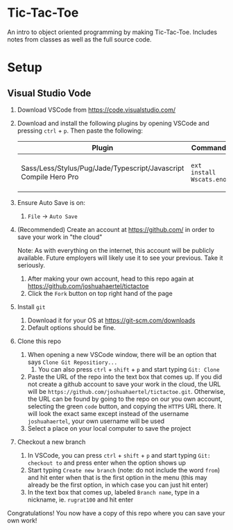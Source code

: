 # Tic-Tac-Toe
An intro to object oriented programming by making Tic-Tac-Toe. Includes notes from classes as well as the full source code.

# Setup
## Visual Studio Vode

1. Download VSCode from https://code.visualstudio.com/

1. Download and install the following plugins by opening VSCode and pressing `ctrl` + `p`. Then paste the following:

    | Plugin | Command | Purpose
    | - | -| - |
    | Sass/Less/Stylus/Pug/Jade/Typescript/Javascript Compile Hero Pro | `ext install Wscats.eno` | Transpile code for immediate use |

1. Ensure Auto Save is on:
    1. `File` -> `Auto Save`

1. (Recommended) Create an account at https://github.com/ in order to save your work in "the cloud"

    Note: As with everything on the internet, this account will be publicly available. Future employers will likely use it to see your previous. Take it seriously.

    1. After making your own account, head to this repo again at https://github.com/joshuahaertel/tictactoe
    1. Click the `Fork` button on top right hand of the page

1. Install `git`
    1. Download it for your OS at https://git-scm.com/downloads
    1. Default options should be fine.

1. Clone this repo
    1. When opening a new VSCode window, there will be an option that says `Clone Git Repositiory...`
        1. You can also press `ctrl` + `shift` + `p` and start typing `Git: Clone`
    1. Paste the URL of the repo into the text box that comes up. If you did not create a github account to save your work in the cloud, the URL will be `https://github.com/joshuahaertel/tictactoe.git`. Otherwise, the URL can be found by going to the repo on our you own account, selecting the green `code` button, and copying the `HTTPS` URL there. It will look the exact same except instead of the username `joshuahaertel`, your own username will be used
    1. Select a place on your local computer to save the project

1. Checkout a new branch
    1. In VSCode, you can press `ctrl` + `shift` + `p` and start typing `Git: checkout to` and press enter when the option shows up
    1. Start typing `Create new branch` (note: do not include the word `from`) and hit enter when that is the first option in the menu (this may already be the first option, in which case you can just hit enter)
    1. In the text box that comes up, labeled `Branch name`, type in a nickname, ie. `rugrat100` and hit enter

Congratulations! You now have a copy of this repo where you can save your own work!
